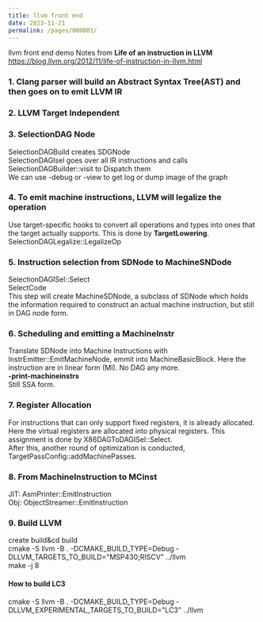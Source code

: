 ```yaml
---
title: llvm front end
date: 2023-11-21
permalink: /pages/000001/
---
```


llvm front end demo
Notes from **Life of an instruction in LLVM**
https://blog.llvm.org/2012/11/life-of-instruction-in-llvm.html

### 1. Clang parser will build an Abstract Syntax Tree(AST) and then goes on to emit LLVM IR
### 2. LLVM Target Independent
### 3. SelectionDAG Node<br/>
   SelectionDAGBuild creates SDGNode<br/>
   SelectionDAGIsel goes over all IR instructions and calls SelectionDAGBuilder::visit to Dispatch them<br/>
   We can use -debug or -view to get log or dump image of the graph<br/>
### 4. To emit machine instructions, LLVM will legalize the operation<br/>
   Use target-specific hooks to convert all operations and types into ones that the target actually supports.
   This is done by **TargetLowering**. <br/>
   SelectionDAGLegalize::LegalizeOp
### 5. Instruction selection from SDNode to MachineSNDode<br/>
   SelectionDAGISel::Select<br/>
   SelectCode<br/>
   This step will create MachineSDNode, a subclass of SDNode which holds the information required to construct an actual machine instruction, but still in DAG node form. 
### 6. Scheduling and emitting a MachineInstr<br/>
   Translate SDNode into Machine Instructions with InstrEmitter::EmitMachineNode, emmit into MachineBasicBlock.
   Here the instruction are in linear form (MI). No DAG any more.<br/>
   **-print-machineinstrs**<br/>
   Still SSA form.
### 7. Register Allocation<br/>
   For instructions that can only support fixed registers, it is already allocated. Here the virtual registers are allocated into physical registers. This assignment is done by X86DAGToDAGISel::Select.<br/>
   After this, another round of optimization is conducted, TargetPassConfig::addMachinePasses.
### 8. From MachineInstruction to MCinst
   JIT: AsmPrinter::EmitInstruction<br/>
   Obj: ObjectStreamer::EmitInstruction<br/>

### 9. Build LLVM
create build&cd build<br/>
cmake -S llvm -B . -DCMAKE_BUILD_TYPE=Debug -DLLVM_TARGETS_TO_BUILD="MSP430;RISCV" ../llvm<br/>
make -j 8<br/>
#### How to build LC3
cmake -S llvm -B . -DCMAKE_BUILD_TYPE=Debug  -DLLVM_EXPERIMENTAL_TARGETS_TO_BUILD="LC3" ../llvm<br/>
